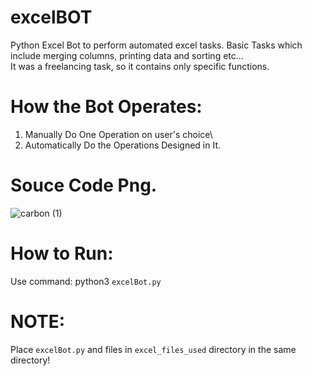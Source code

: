 # excelBOT
Python Excel Bot to perform automated excel tasks.
Basic Tasks which include merging columns, printing data and sorting etc...\
It was a freelancing task, so it contains only specific functions.

# How the Bot Operates:
1. Manually Do One Operation on user's choice\
2. Automatically Do the Operations Designed in It.

# Souce Code Png.
![carbon (1)](https://user-images.githubusercontent.com/79792270/133000667-8640e295-1522-48ad-ac20-245482868bba.png)


# How to Run:
Use command: python3 `excelBot.py`

# NOTE:
Place `excelBot.py` and  files in `excel_files_used` directory in the same directory!
